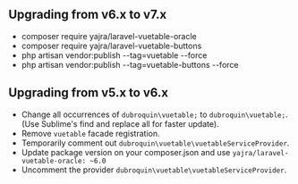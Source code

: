 ## Upgrading from v6.x to v7.x
  - composer require yajra/laravel-vuetable-oracle 
  - composer require yajra/laravel-vuetable-buttons
  - php artisan vendor:publish --tag=vuetable --force
  - php artisan vendor:publish --tag=vuetable-buttons --force

## Upgrading from v5.x to v6.x
  - Change all occurrences of `dubroquin\vuetable;` to `dubroquin\vuetable;`. (Use Sublime's find and replace all for faster update). 
  - Remove `vuetable` facade registration.
  - Temporarily comment out `dubroquin\vuetable\vuetableServiceProvider`.
  - Update package version on your composer.json and use `yajra/laravel-vuetable-oracle: ~6.0`
  - Uncomment the provider `dubroquin\vuetable\vuetableServiceProvider`. 
